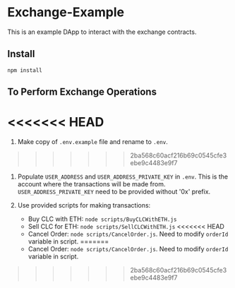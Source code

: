 # Exchange-Example
This is an example DApp to interact with the exchange contracts.

## Install
`npm install`

## To Perform Exchange Operations

<<<<<<< HEAD
=======
1. Make copy of `.env.example` file and rename to `.env`.
>>>>>>> 2ba568c60acf216b69c0545cfe3ebe9c4483e9f7
1. Populate `USER_ADDRESS` and `USER_ADDRESS_PRIVATE_KEY` in `.env`. This is the account where the transactions will be made from. `USER_ADDRESS_PRIVATE_KEY` need to be provided without '0x' prefix.
2. Use provided scripts for making transactions:

    - Buy CLC with ETH: `node scripts/BuyCLCWithETH.js`
    - Sell CLC for ETH: `node scripts/SellCLCWithETH.js`
<<<<<<< HEAD
    - Cancel Order: `node scripts/CancelOrder.js`. Need to modify `orderId` variable in script.
=======
    - Cancel Order: `node scripts/CancelOrder.js`. Need to modify `orderId` variable in script.
>>>>>>> 2ba568c60acf216b69c0545cfe3ebe9c4483e9f7
